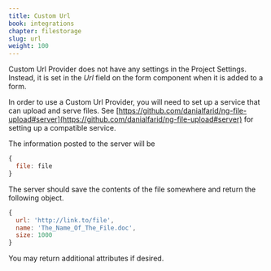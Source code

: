```yaml
---
title: Custom Url
book: integrations
chapter: filestorage
slug: url
weight: 100
---
```

Custom Url Provider does not have any settings in the Project Settings. Instead, it is set in the *Url* field on the form component when it is added to a form.

In order to use a Custom Url Provider, you will need to set up a service that can upload and serve files. See [https://github.com/danialfarid/ng-file-upload#server](https://github.com/danialfarid/ng-file-upload#server) for setting up a compatible service.

The information posted to the server will be 

```js
{
  file: file
}
```

The server should save the contents of the file somewhere and return the following object.

```js
{
  url: 'http://link.to/file',
  name: 'The_Name_Of_The_File.doc',
  size: 1000
}
```

You may return additional attributes if desired.
